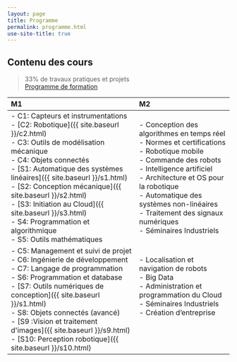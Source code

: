 ```yaml
---
layout: page
title: Programme
permalink: programme.html
use-site-title: true
---
```


## Contenu des cours

> 33% de travaux pratiques et projets  
[Programme de formation](http://www.insset.u-picardie.fr/images/Plaquettes/Master-1ere-Annee-Genie-Industriel-IN.pdf)

|  M1 | M2 |
| :-------- | :-------- |
| - C1: Capteurs et instrumentations <br/> - [C2: Robotique]({{ site.baseurl }}/c2.html) <br/> - C3: Outils de modélisation mécanique <br/> - C4: Objets connectés <br/> - [S1: Automatique des systèmes linéaires]({{ site.baseurl }}/s1.html) <br/> - [S2: Conception mécanique]({{ site.baseurl }}/s2.html) <br/> - [S3: Initiation au Cloud]({{ site.baseurl }}/s3.html) <br/> - S4: Programmation et algorithmique <br/> - S5: Outils mathématiques <br/>   | - Conception des algorithmes en temps réel <br/> - Normes et certifications <br/> - Robotique mobile <br/> - Commande des robots <br/> - Intelligence artificiel  <br/> - Architecture et OS pour la robotique <br/> - Automatique des systèmes non-linéaires <br/> - Traitement des signaux numériques <br/> - Séminaires Industriels   |
| - C5: Management et suivi de projet <br/> - C6: Ingénierie de développement <br/> - C7: Langage de programmation <br/> - S6: Programmation et database <br/> - [S7: Outils numériques de conception]({{ site.baseurl }}/s1.html)  <br/> - S8: Objets connectés (avancé) <br/> - [S9 :Vision et traitement d'images]({{ site.baseurl }}/s9.html) <br/> - [S10: Perception robotique]({{ site.baseurl }}/s10.html) <br/>  | - Localisation et navigation de robots <br/> - Big Data <br/> - Administration et programmation du Cloud <br/> - Séminaires Industriels <br/> - Création d’entreprise <br/>  <br/>  <br/> <br/>  |